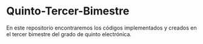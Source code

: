 # Quinto-Tercer-Bimestre
En este repositorio encontraremos los códigos implementados y creados en el tercer bimestre del grado de quinto electrónica. 
